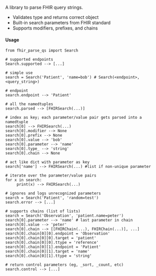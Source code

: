 A library to parse FHIR query strings.

- Validates type and returns correct object
- Built-in search parameters from FHIR standard
- Supports modifiers, prefixes, and chains

#### Usage

    from fhir_parse_qs import Search

    # supported endpoints
    Search.supported --> [...]

    # simple use
    search = Search('Patient', 'name=bob') # Search(<endpoint>, <query_string>)

    # endpoint
    search.endpoint --> 'Patient'

    # all the namedtuples
    search.parsed --> [FHIRSearch(...)]

    # index as key; each parameter/value pair gets parsed into a namedtuple
    search[0] --> FHIRSearch(...)
    search[0].modifier --> None
    search[0].prefix --> None
    search[0].value --> 'bob'
    search[0].parameter --> 'name'
    search[0].type_ --> 'string'
    search[0].chain --> None

    # act like dict with parameter as key
    search['name'] --> FHIRSearch(...) #list if non-unique parameter

    # iterate over the parameter/value pairs
    for x in search:
         print(x) --> FHIRSearch(...)

    # ignores and logs unrecognized parameters
    search = Search('Patient', 'random=test')
    search.error --> [...]

    # supports chains (list of lists)
    search = Search('Observation', 'patient.name=peter')
    search[0].parameter --> 'name' # last parameter in chain
    search[0].value --> 'peter'
    search[0].chain --> [[FHIRChain(...), FHIRChain(...)], ...]
    search[0].chain[0][0].endpoint = 'Observation'
    search[0].chain[0][0].target = 'patient'
    search[0].chain[0][0].ttype = 'reference'
    search[0].chain[0][1].endpoint = 'Patient'
    search[0].chain[0][1].target = 'name'
    search[0].chain[0][1].ttype = 'string'

    # return control parameters (eg, _sort, _count, etc)
    search.control --> [...]

